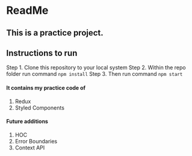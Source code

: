 # ReadMe

## This is a practice project.

## Instructions to run

Step 1. Clone this repository to your local system
Step 2. Within the repo folder run command `npm install`
Step 3. Then run command `npm start`

#### It contains my practice code of

1. Redux
2. Styled Components

#### Future additions

1. HOC
2. Error Boundaries
3. Context API
